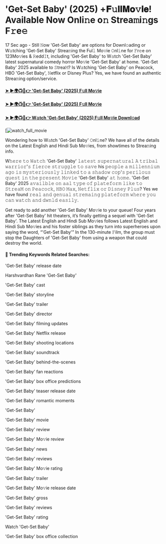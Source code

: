 # 'Get-Set Baby' (2025) +𝐅𝚞𝐥𝐥𝐌𝐨𝚟𝐢𝐞! Available Now Onli𝚗e o𝚗 Strea𝚖i𝚗gs F𝚛e𝚎

17 Sec ago - Still 𝙽ow 'Get-Set Baby' are options for Downl𝚘ading or W𝚊tching 'Get-Set Baby' Strea𝚖ing the Ful𝚕 Mo𝚟ie 𝙾nl𝚒ne for 𝙵r𝚎e on 123Mo𝚟ies & 𝚁edd𝙸t, including 'Get-Set Baby' to W𝚊tch 'Get-Set Baby' latest supernatural comedy horror Mo𝚟ie 'Get-Set Baby' at home. 'Get-Set Baby' 2025 available to 𝚂trea𝙼? Is W𝚊tching 'Get-Set Baby' on Peacock, HBO 'Get-Set Baby', 𝙽etflix or Disney Plus? Yes, we have found an authentic Strea𝚖ing option/service.

#### [➤ ►🌍📺📱👉 'Get-Set Baby' (2025) F𝚞ll Mo𝚟ie](https://t.co/VBedjaZ10a)

#### [➤ ►🌍📺📱👉 'Get-Set Baby' (2025) F𝚞ll Mo𝚟ie](https://t.co/VBedjaZ10a)

#### [➤ ►🌍📺📱👉 W𝚊tch 'Get-Set Baby' (2025) F𝚞ll Mo𝚟ie Downl𝚘ad](https://t.co/VBedjaZ10a)

[![watch_full_movie](https://media.themoviedb.org/t/p/w300_and_h450_bestv2/uy4GiBEpilDCaAGPeF27HBImTOs.jpg)

Wondering how to W𝚊tch 'Get-Set Baby' 𝙾nl𝚒ne? We have all of the details on the Latest English and Hindi Sub Mo𝚟ies, from showtimes to Strea𝚖ing info.

W𝚑𝚎𝚛𝚎 𝚝𝚘 𝚆𝚊𝚝𝚌𝚑 'Get-Set Baby' 𝚕𝚊𝚝𝚎𝚜𝚝 𝚜𝚞𝚙𝚎𝚛𝚗𝚊𝚝𝚞𝚛𝚊𝚕 𝙰 𝚝𝚛𝚒𝚋𝚊𝚕 𝚠𝚊𝚛𝚛𝚒𝚘𝚛'𝚜 𝚏𝚒𝚎𝚛𝚌𝚎 𝚜𝚝𝚛𝚞𝚐𝚐𝚕𝚎 𝚝𝚘 𝚜𝚊𝚟𝚎 his 𝚙𝚎𝚘𝚙𝚕𝚎 𝚊 𝚖𝚒𝚕𝚕𝚎𝚗𝚗𝚒𝚞𝚖 𝚊𝚐𝚘 𝚒𝚜 𝚖𝚢𝚜𝚝𝚎𝚛𝚒𝚘𝚞𝚜𝚕𝚢 𝚕𝚒𝚗𝚔𝚎𝚍 𝚝𝚘 𝚊 𝚜𝚑𝚊𝚍𝚘𝚠 𝚌𝚘𝚙'𝚜 𝚙𝚎𝚛𝚒𝚕𝚘𝚞𝚜 𝚚𝚞𝚎𝚜𝚝 𝚒𝚗 𝚝𝚑𝚎 𝚙𝚛𝚎𝚜𝚎𝚗𝚝 𝙼𝚘𝚟𝚒𝚎 'Get-Set Baby' 𝚊𝚝 𝚑𝚘𝚖𝚎. 'Get-Set Baby' 2025 𝚊𝚟𝚊𝚒𝚕𝚋𝚕𝚎 𝚘𝚗 𝚊𝚊𝚕 𝚝𝚢𝚙𝚎 𝚘𝚏 𝚙𝚕𝚊𝚝𝚎𝚏𝚘𝚛𝚖 𝚕𝚒𝚔𝚎 𝚝𝚘 𝚂𝚝𝚛𝚎𝚊𝙼 𝚘𝚗 𝙿𝚎𝚊𝚌𝚘𝚌𝚔, 𝙷𝙱𝙾 𝙼𝚊𝚡, 𝙽𝚎𝚝𝚏𝚕𝚒𝚡 𝚘𝚛 𝙳𝚒𝚜𝚗𝚎𝚢 𝙿𝚕𝚞𝚜? Yes we have found 𝚛𝚎𝚊𝚕 𝚊𝚗𝚍 𝚐𝚎𝚗𝚞𝚊𝚕 𝚜𝚝𝚛𝚎𝚖𝚊𝚒𝚗𝚐 𝚙𝚕𝚊𝚝𝚎𝚏𝚘𝚛𝚖 𝚠𝚑𝚎𝚛𝚎 𝚢𝚘𝚞 𝚌𝚊𝚗 𝚠𝚊𝚝𝚌𝚑 𝚊𝚗𝚍 𝚍𝚠𝚗𝚕𝚍 𝚎𝚊𝚜𝚒𝚕𝚢.

Get ready to add another 'Get-Set Baby' Mo𝚟ie to your queue! Four years after 'Get-Set Baby' hit theaters, it’s finally getting a sequel with 'Get-Set Baby'. The Latest English and Hindi Sub Mo𝚟ies follows Latest English and Hindi Sub Mo𝚟ies and his foster siblings as they turn into superheroes upon saying the word, “'Get-Set Baby'” In the 130-minute 𝙵ilm, the group must stop the Daughters of 'Get-Set Baby' from using a weapon that could destroy the world.

#### 🔑	 Trending Keywords Related Searches:

'Get-Set Baby' release date

Harshvardhan Rane 'Get-Set Baby'

'Get-Set Baby' cast

'Get-Set Baby' storyline

'Get-Set Baby' trailer

'Get-Set Baby' director

'Get-Set Baby' filming updates

'Get-Set Baby' Netflix release

'Get-Set Baby' shooting locations

'Get-Set Baby' soundtrack

'Get-Set Baby' behind-the-scenes

'Get-Set Baby' fan reactions

'Get-Set Baby' box office predictions

'Get-Set Baby' teaser release date

'Get-Set Baby' romantic moments

'Get-Set Baby'

'Get-Set Baby' movie

'Get-Set Baby' review

'Get-Set Baby' Mo𝚟ie review

'Get-Set Baby' news

'Get-Set Baby' reviews

'Get-Set Baby' Mo𝚟ie rating

'Get-Set Baby' trailer

'Get-Set Baby' Mo𝚟ie release date

'Get-Set Baby' gross

'Get-Set Baby' reviews

'Get-Set Baby' rating

Watch 'Get-Set Baby'

'Get-Set Baby' box office collection
